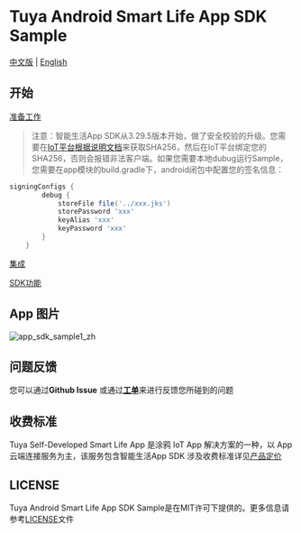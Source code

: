 Tuya Android Smart Life App SDK Sample
===
[中文版](README_zh.md) | [English](README.md)

开始
---

[准备工作](https://developer.tuya.com/zh/docs/app-development/android-app-sdk/preparation?id=Ka7mqlxh7vgi9)

> 注意：智能生活App SDK从3.29.5版本开始，做了安全校验的升级。您需要在[IoT平台根据说明文档](https://developer.tuya.com/cn/docs/app-development/iot_app_sdk_core_sha1?id=Kao7c7b139vrh)来获取SHA256，然后在IoT平台绑定您的SHA256，否则会报错非法客户端。如果您需要本地dubug运行Sample，您需要在app模块的build.gradle下，android闭包中配置您的签名信息：
```groovy
signingConfigs {
        debug {
            storeFile file('../xxx.jks')
            storePassword 'xxx'
            keyAlias 'xxx'
            keyPassword 'xxx'
        }
    }
```

[集成](https://developer.tuya.com/zh/docs/app-development/android-app-sdk/integration/integrated?id=Ka69nt96cw0uj)

[SDK功能](https://developer.tuya.com/zh/docs/app-development/android-app-sdk/featureoverview?id=Ka69nt97vtsfu)

App 图片
---

![app_sdk_sample1_zh](https://user-images.githubusercontent.com/907831/186591451-c7bf62d7-48d0-4914-86c7-e91d2af1f891.jpeg)

问题反馈
---

您可以通过**Github Issue** 或通过[**工单**](https://service.console.tuya.com)来进行反馈您所碰到的问题

## 收费标准

Tuya Self-Developed Smart Life App 是涂鸦 IoT App 解决方案的一种，以 App 云端连接服务为主，该服务包含智能生活App SDK 涉及收费标准详见[产品定价](https://developer.tuya.com/cn/docs/app-development/app-sdk-price?id=Kbu0tcr2cbx3o)

LICENSE
---
Tuya Android Smart Life App SDK Sample是在MIT许可下提供的。更多信息请参考[LICENSE](LICENSE)文件
